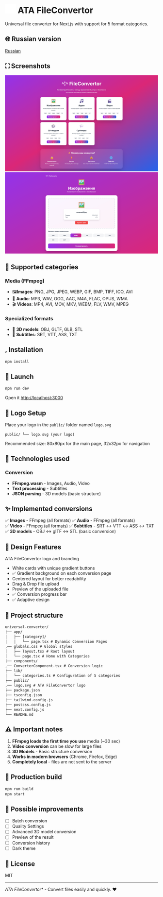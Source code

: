 # <img src="/public/logo.png" width="35" height="30" alt="logo"> ATA FileConvertor

Universal file converter for Next.js with support for 5 format categories.

## 🌐 Russian version  
[Russian](./README.md)  

## ⛶ Screenshots

![Main screen](public/main_scr.png)
![Settings window](public/convert_scr.png)

## 🎯 Supported categories

### Media (FFmpeg)
- 🖼️**Images**: PNG, JPG, JPEG, WEBP, GIF, BMP, TIFF, ICO, AVI
- 🎵 **Audio**: MP3, WAV, OGG, AAC, M4A, FLAC, OPUS, WMA
- 🎬 **Videos**: MP4, AVI, MOV, MKV, WEBM, FLV, WMV, MPEG

### Specialized formats
- 🎲 **3D models**: OBJ, GLTF, GLB, STL
- 💬 **Subtitles**: SRT, VTT, ASS, TXT

## , Installation

```bash
npm install
```

## 🚀 Launch

```bash
npm run dev
```

Open it [http://localhost:3000 ](http://localhost:3000 )

## 🎨 Logo Setup

Place your logo in the `public/` folder named `logo.svg`

``
public/
└── logo.svg (your logo)
``

Recommended size: 80x80px for the main page, 32x32px for navigation

## 🔧 Technologies used

### Conversion
- **FFmpeg.wasm** - Images, Audio, Video
- **Text processing** - Subtitles
- **JSON parsing** - 3D models (basic structure)

## ✨ Implemented conversions

✅ **Images** - FFmpeg (all formats)
✅ **Audio** - FFmpeg (all formats)  
✅ **Video** - FFmpeg (all formats)
✅ **Subtitles** - SRT ↔ VTT ↔ ASS ↔ TXT
✅ **3D models** - OBJ ↔ glTF ↔ STL (basic conversion)

## 🎨 Design Features

 ATA FileConvertor logo and branding
- White cards with unique gradient buttons
- ✅ Gradient background on each conversion page
- Centered layout for better readability
- Drag & Drop file upload
- Preview of the uploaded file
- ✅ Conversion progress bar
- ✅ Adaptive design

## 📁 Project structure

```
universal-converter/
├── app/
│   ├── [category]/
│   │   └── page.tsx # Dynamic Conversion Pages
,── globals.css # Global styles
│   ├── layout.tsx # Root layout
│   └── page.tsx # Home with Categories
├── components/
,── ConverterComponent.tsx # Conversion logic
├── lib/
│   └── categories.ts # Configuration of 5 categories
├── public/
,── logo.svg # ATA FileConvertor logo
├── package.json
├── tsconfig.json
├── tailwind.config.js
├── postcss.config.js
├── next.config.js
└── README.md
```

## ⚠️ Important notes

1. **FFmpeg loads the first time you use** media (~30 sec)
2. **Video conversion** can be slow for large files
3. **3D Models** - Basic structure conversion
4. **Works in modern browsers** (Chrome, Firefox, Edge)
5. **Completely local** - files are not sent to the server

## 🚀 Production build

```bash
npm run build
npm start
```

## 🔮 Possible improvements

- [ ] Batch conversion
- [ ] Quality Settings
- [ ] Advanced 3D model conversion
- [ ] Preview of the result
- [ ] Conversion history
- [ ] Dark theme

## 📝 License

MIT

---

*ATA FileConvertor** - Convert files easily and quickly. ❤️
